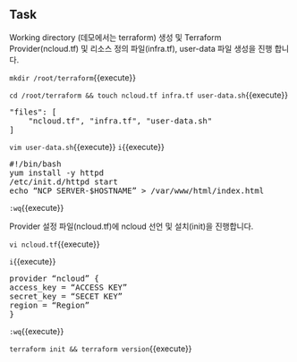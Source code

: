 
## Task

Working directory (데모에서는 terraform) 생성 및 Terraform Provider(ncloud.tf) 및 리소스 정의 파일(infra.tf), user-data 파일 생성을 진행 합니다.

`mkdir /root/terraform`{{execute}}

`cd /root/terraform && touch ncloud.tf infra.tf user-data.sh`{{execute}}

<pre>
"files": [
    "ncloud.tf", "infra.tf", "user-data.sh"
]
</pre>

`vim user-data.sh`{{execute}}
`i`{{execute}}

<pre class="file" data-filename="user-data.sh" data-target="replace">
#!/bin/bash
yum install -y httpd
/etc/init.d/httpd start
echo “NCP SERVER-$HOSTNAME” > /var/www/html/index.html
</pre>

`:wq`{{execute}}

Provider 설정 파일(ncloud.tf)에 ncloud 선언 및 설치(init)을 진행합니다.

`vi ncloud.tf`{{execute}}

`i`{{execute}}

<pre class="file" data-filename="infra.tf" data-target="replace">
provider “ncloud” {
access_key = “ACCESS KEY”
secret_key = “SECET KEY”
region = “Region”
}
</pre>

`:wq`{{execute}}

`terraform init && terraform version`{{execute}}

